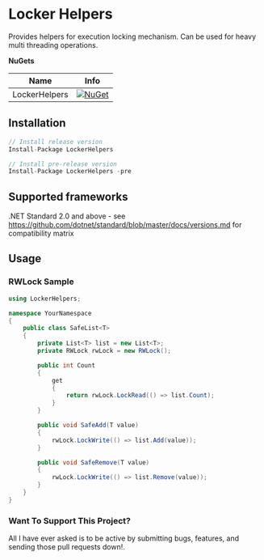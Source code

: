 # Locker Helpers

Provides helpers for execution locking mechanism. Can be used for heavy multi threading operations.

**NuGets**

|Name|Info|
| ------------------- | :------------------: |
|LockerHelpers|[![NuGet](https://buildstats.info/nuget/LockerHelpers?includePreReleases=true)](https://www.nuget.org/packages/LockerHelpers/)|

## Installation
```csharp
// Install release version
Install-Package LockerHelpers

// Install pre-release version
Install-Package LockerHelpers -pre
```

## Supported frameworks
.NET Standard 2.0 and above - see https://github.com/dotnet/standard/blob/master/docs/versions.md for compatibility matrix

## Usage

### RWLock Sample
```csharp
using LockerHelpers;

namespace YourNamespace
{
    public class SafeList<T>
    {
        private List<T> list = new List<T>;
        private RWLock rwLock = new RWLock();

        public int Count
        {
            get
            {
                return rwLock.LockRead(() => list.Count);
            }
        }

        public void SafeAdd(T value)
        {
            rwLock.LockWrite(() => list.Add(value));
        }

        public void SafeRemove(T value)
        {
            rwLock.LockWrite(() => list.Remove(value));
        }
    }
}
```

### Want To Support This Project?
All I have ever asked is to be active by submitting bugs, features, and sending those pull requests down!.
